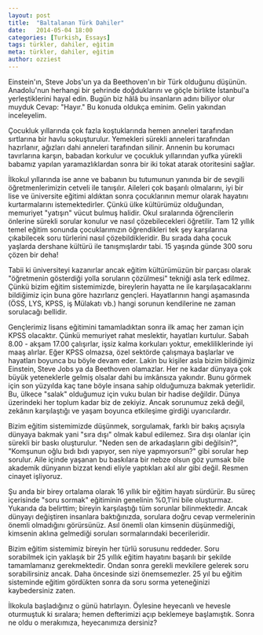 ```yaml
---
layout: post
title:  "Baltalanan Türk Dahiler"
date:   2014-05-04 18:00
categories: [Turkish, Essays]
tags: türkler, dahiler, eğitim
meta: türkler, dahiler, eğitim
author: ozziest
---
```


Einstein'ın, Steve Jobs'un ya da Beethoven'ın bir Türk olduğunu düşünün. Anadolu'nun herhangi bir şehrinde doğduklarını ve göçle birlikte İstanbul'a yerleştiklerini hayal edin. Bugün biz hâlâ bu insanların adını biliyor olur muyduk Cevap: "Hayır." Bu konuda oldukça eminim. Gelin yakından inceleyelim.

Çocukluk yıllarında çok fazla koştuklarında hemen anneleri tarafından sırtlarına bir havlu sokuşturulur. Yemekleri sürekli anneleri tarafından hazırlanır, ağızları dahi anneleri tarafından silinir. Annenin bu korumacı tavırlarına karşın, babadan korkulur ve çocukluk yıllarından yufka yürekli babamız yapılan yaramazlıklardan sonra bir iki tokat atarak otoritesini sağlar.

İlkokul yıllarında ise anne ve babanın bu tutumunun yanında bir de sevgili öğretmenlerimizin cetveli ile tanışılır. Aileleri çok başarılı olmalarını, iyi bir lise ve üniversite eğitimi aldıktan sonra çocuklarının memur olarak hayatını kurtarmalarını istemektedirler. Çünkü ülke kültürümüz olduğundan, memuriyet "yatışın" vücut bulmuş halidir. Okul sıralarında öğrencilerin önlerine sürekli sorular konulur ve nasıl çözebilecekleri öğretilir. Tam 12 yıllık temel eğitim sonunda çocuklarımızın öğrendikleri tek şey karşılarına çıkabilecek soru türlerini nasıl çözebildikleridir. Bu sırada daha çocuk yaşlarda dershane kültürü ile tanışmışlardır tabi. 15 yaşında günde 300 soru çözen bir deha!

Tabii ki üniversiteyi kazanırlar ancak eğitim kültürümüzün bir parçası olarak "öğretmenin gösterdiği yolla soruların çözülmesi" tekniği asla terk edilmez. Çünkü bizim eğitim sistemimizde, bireylerin hayatta ne ile karşılaşacaklarını bildiğimiz için buna göre hazırlarız gençleri. Hayatlarının hangi aşamasında (ÖSS, LYS, KPSS, iş Mülakatı vb.) hangi sorunun kendilerine ne zaman sorulacağı bellidir.

Gençlerimiz lisans eğitimini tamamladıktan sonra ilk amaç her zaman için KPSS olacaktır. Çünkü memuriyet rahat meslektir, hayatları kurtulur. Sabah 8.00 - akşam 17.00 çalışırlar, işsiz kalma korkuları yoktur, emekliliklerinde iyi maaş alırlar. Eğer KPSS olmazsa, özel sektörde çalışmaya başlarlar ve hayatları boyunca bu böyle devam eder. Lakin bu kişiler asla bizim bildiğimiz Einstein, Steve Jobs ya da Beethoven olamazlar. Her ne kadar dünyaya çok büyük yeteneklerle gelmiş olsalar dahi bu imkânsıza yakındır. Bunu görmek için son yüzyılda kaç tane böyle insana sahip olduğumuza bakmak yeterlidir. Bu, ülkece "salak" olduğumuz için vuku bulan bir hadise değildir. Dünya üzerindeki her toplum kadar biz de zekiyiz. Ancak sorunumuz zekâ değil, zekânın karşılaştığı ve yaşam boyunca etkileşime girdiği uyarıcılardır.

Bizim eğitim sistemimizde düşünmek, sorgulamak, farklı bir bakış açısıyla dünyaya bakmak yani "sıra dışı" olmak kabul edilemez. Sıra dışı olanlar için sürekli bir baskı oluşturulur. "Neden sen de arkadaşların gibi değilsin?", "Komşunun oğlu bıdı bıdı yapıyor, sen niye yapmıyorsun?" gibi sorular hep sorulur. Aile içinde yaşanan bu baskılara bir nebze olsun göz yumsak bile akademik dünyanın bizzat kendi eliyle yaptıkları akıl alır gibi değil. Resmen cinayet işliyoruz.

Şu anda bir birey ortalama olarak 16 yıllık bir eğitim hayatı sürdürür. Bu süreç içerisinde "soru sormak" eğitiminin genelinin %0,1'ini bile oluşturmaz. Yukarıda da belirttim; bireyin karşılaştığı tüm sorunlar bilinmektedir. Ancak dünyayı değiştiren insanlara baktığınızda, sorulara doğru cevap vermelerinin önemli olmadığını görürsünüz. Asıl önemli olan kimsenin düşünmediği, kimsenin aklına gelmediği soruları sormalarındaki becerileridir.

Bizim eğitim sistemimiz bireyin her türlü sorusunu reddeder. Soru sorabilmek için yaklaşık bir 25 yıllık eğitim hayatını başarılı bir şekilde tamamlamanız gerekmektedir. Ondan sonra gerekli mevkilere gelerek soru sorabilirsiniz ancak. Daha öncesinde sizi önemsemezler. 25 yıl bu eğitim sisteminde eğitim gördükten sonra da soru sorma yeteneğinizi kaybedersiniz zaten.

İlkokula başladığınız o günü hatırlayın. Öylesine heyecanlı ve hevesle oturmuştuk ki sıralara; hemen defterimizi açıp beklemeye başlamıştık. Sonra ne oldu o merakımıza, heyecanımıza dersiniz?
